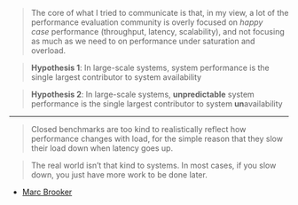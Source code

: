 > The core of what I tried to communicate is that, in my view, a lot of the performance evaluation community is overly focused on _happy case_ performance (throughput, latency, scalability), and not focusing as much as we need to on performance under saturation and overload.

> **Hypothesis 1**: In large-scale systems, system performance is the single largest contributor to system availability

> **Hypothesis 2**: In large-scale systems, **unpredictable** system performance is the single largest contributor to system **un**availability

---

> Closed benchmarks are too kind to realistically reflect how performance changes with load, for the simple reason that they slow their load down when latency goes up.

> The real world isn’t that kind to systems. In most cases, if you slow down, you just have more work to be done later.

- [Marc Brooker](https://brooker.co.za/blog/2025/05/20/icpe)